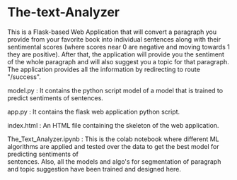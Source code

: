 # The-text-Analyzer

This is a Flask-based Web Application that will convert a paragraph you provide from your favorite book into individual sentences along with their sentimental scores (where scores near 0 are negative and moving towards 1 they are positive).
After that, the application will provide you the sentiment of the whole paragraph and will also suggest you a topic for that paragraph.
The application provides all the information by redirecting to route "/success".

model.py : It contains the python script model of a model that is trained to predict sentiments of sentences.

app.py : It contains the flask web application python script.

index.html : An HTML file containing the skeleton of the web application.

The_Text_Analyzer.ipynb : This is the colab notebook where different ML algorithms are applied and tested over the data to get the best model for predicting sentiments of        
                          sentences. Also, all the models and algo's for segmentation of paragraph and topic suggestion have been trained and designed here.

                           

